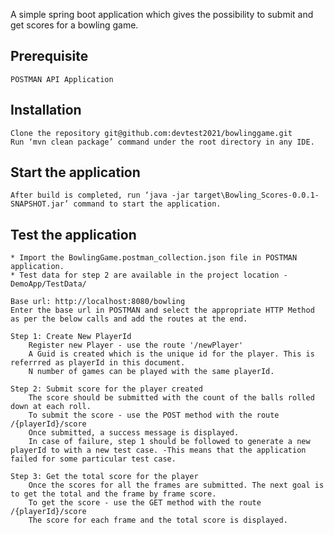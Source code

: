 A simple spring boot application which gives the possibility to submit and get scores for a bowling game. 

## Prerequisite

	POSTMAN API Application

## Installation
	
	Clone the repository git@github.com:devtest2021/bowlinggame.git 
	Run ‘mvn clean package’ command under the root directory in any IDE.

## Start the application
	After build is completed, run ‘java -jar target\Bowling_Scores-0.0.1-SNAPSHOT.jar’ command to start the application.

## Test the application
    * Import the BowlingGame.postman_collection.json file in POSTMAN application. 
	* Test data for step 2 are available in the project location - DemoApp/TestData/
	
	Base url: http://localhost:8080/bowling
	Enter the base url in POSTMAN and select the appropriate HTTP Method as per the below calls and add the routes at the end.
	
	Step 1: Create New PlayerId
		Register new Player - use the route '/newPlayer'
		A Guid is created which is the unique id for the player. This is referrred as playerId in this document.
		N number of games can be played with the same playerId.
		
	Step 2: Submit score for the player created
		The score should be submitted with the count of the balls rolled down at each roll.
		To submit the score - use the POST method with the route /{playerId}/score
		Once submitted, a success message is displayed. 
		In case of failure, step 1 should be followed to generate a new playerId to with a new test case. -This means that the application failed for some particular test case.
		
	Step 3: Get the total score for the player
		Once the scores for all the frames are submitted. The next goal is to get the total and the frame by frame score.
		To get the score - use the GET method with the route /{playerId}/score
		The score for each frame and the total score is displayed.
		
		
	

